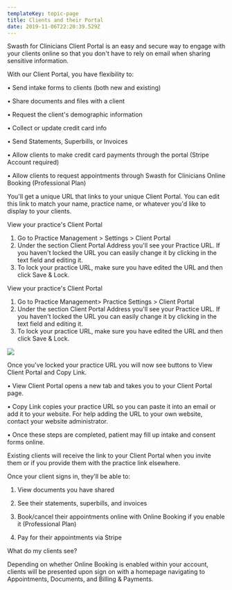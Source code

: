 ```yaml
---
templateKey: topic-page
title: Clients and their Portal
date: 2019-11-06T22:20:39.529Z
---
```

Swasth for Clinicians Client Portal is an easy and secure way to engage with your clients online so that you don't have to rely on email when sharing sensitive information.

With our Client Portal, you have flexibility to: 

•	Send intake forms to clients (both new and existing)

•	Share documents and files with a client

•	Request the client's demographic information

•	Collect or update credit card info

•	Send Statements, Superbills, or Invoices 

•	Allow clients to make credit card payments through the portal (Stripe Account required)

•	Allow clients to request appointments through Swasth for Clinicians Online Booking (Professional Plan)

You'll get a unique URL that links to your unique Client Portal. You can edit this link to match your name, practice name, or whatever you'd like to display to your clients.

View your practice's Client Portal 

1. Go to Practice Management > Settings > Client Portal
2. Under the section Client Portal Address you'll see your Practice URL. If you haven't locked the URL you can easily change it by clicking in the text field and editing it.
3. To lock your practice URL, make sure you have edited the URL and then click Save & Lock.

View your practice's Client Portal 

1. Go to Practice Management> Practice Settings > Client Portal
2. Under the section Client Portal Address you'll see your Practice URL. If you haven't locked the URL you can easily change it by clicking in the text field and editing it.
3. To lock your practice URL, make sure you have edited the URL and then click Save & Lock.

![](/img/clientportal.png)

Once you've locked your practice URL you will now see buttons to View Client Portal and Copy Link.

•	View Client Portal opens a new tab and takes you to your Client Portal page.

•	Copy Link copies your practice URL so you can paste it into an email or add it to   your website. For help adding the URL to your own website, contact your website administrator.

•	Once these steps are completed, patient may fill up intake and consent forms online.

Existing clients will receive the link to your Client Portal when you invite them or if you provide them with the practice link elsewhere.

Once your client signs in, they'll be able to:

1.	View documents you have shared 

2.	See their statements, superbills, and invoices

3.	Book/cancel their appointments online with Online Booking if you enable it (Professional Plan)

4.	Pay for their appointments via Stripe

What do my clients see?

Depending on whether Online Booking is enabled within your account, clients will be presented upon sign on with a homepage navigating to Appointments, Documents, and Billing & Payments.
